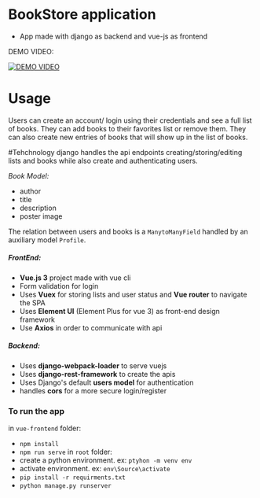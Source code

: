 # BookStore application
 - App made with django as backend and vue-js as frontend

DEMO VIDEO:

[![DEMO VIDEO](https://img.youtube.com/vi/avik12MpSB4/0.jpg)](https://www.youtube.com/watch?v=avik12MpSB4)

# Usage
Users can create an account/ login using their credentials and see a full list of books. They can add books to their favorites list or remove them.
They can also create new entries of books that will show up in the list of books.

#Tehchnology
django handles the api endpoints creating/storing/editing lists and books while also create and authenticating users.

*Book Model:*
- author
- title
- description
- poster image

The relation between users and books is a `ManytoManyField` handled by an auxiliary model `Profile`.

##### FrontEnd:
- **Vue.js 3** project made with vue cli
- Form validation for login
- Uses **Vuex** for storing lists and user status and **Vue router** to navigate the SPA
- Uses **Element UI** (Element Plus for vue 3) as front-end design framework
-  Use **Axios** in order to communicate with api

##### Backend:
- Uses **django-webpack-loader** to serve vuejs
- Uses **django-rest-framework** to create the apis
- Uses Django's default **users model** for authentication
- handles **cors** for a more secure login/register  


### To run the app
in `vue-frontend` folder:
- `npm install`
- `npm run serve`
in `root` folder:
- create a python environment. ex: `ptyhon -m venv env`
- activate environment. ex: `env\Source\activate`
- `pip install -r requirments.txt`
- `python manage.py runserver`

